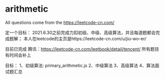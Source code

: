 # arithmetic
All questions come from the https://leetcode-cn.com/

定一个目标：
2021.6.30之前完成力扣初级、中级、高级算法，并且每道题都会完成题解；
本人在leetcode的主页是https://leetcode-cn.com/u/jiu-wo-er/

目前已完成 腾讯：https://leetcode-cn.com/leetbook/detail/tencent/ 所有题目
有时间会补上

目标：
1、初级算法: primary_arithmetic.js
2、中级算法
3、高级算法
4、算法面试题汇总
